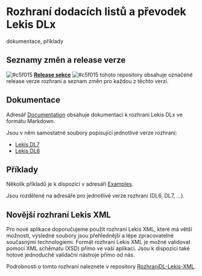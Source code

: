 # Rozhraní dodacích listů a převodek Lekis DLx

dokumentace, příklady

## Seznamy změn a release verze

![#c5f015](https://placehold.it/10/c5f015/000000?text=+) **[Release sekce](https://github.com/lekiscz/RozhraniDL-Lekis-DLx/releases)** ![#c5f015](https://placehold.it/10/c5f015/000000?text=+) tohoto repository obsahuje označené release verze rozhraní a seznam změn pro každou z těchto verzí.

## Dokumentace

Adresář [Documentation](Documentation) obsahuje dokumentaci k rozhraní Lekis DLx ve formátu Markdown.

Jsou v něm samostatné soubory popisující jednotlivé verze rozhraní:

* [Lekis DL7](Documentation/RozhraniDL-Lekis-DL7.md)
* [Lekis DL6](Documentation/RozhraniDL-Lekis-DL6.md)

## Příklady

Několik příkladů je k dispozici v adresáři [Examples](Examples).

Jsou rozdělené na adresáře pro jednotlivé verze rozhraní (DL6, DL7, ...).

## Novější rozhraní Lekis XML

Pro nové aplikace doporučujeme použít rozhraní Lekis XML, které má větší možnosti, výsledné soubory jsou přehlednější a lépe zpracovatelné současnými technologiemi. Formát rozhraní Lekis XML je možné validovat pomocí XML schématu (XSD) přímo ve vaší aplikaci. Jsou k dispozici také hotové jednoduché validační nástroje přímo od nás.

Podrobnosti o tomto rozhraní naleznete v repository [RozhraniDL-Lekis-XML](https://github.com/lekiscz/RozhraniDL-Lekis-XML).
